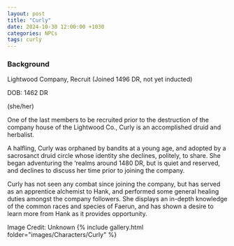 ```yaml
---
layout: post
title: "Curly"
date: 2024-10-30 12:00:00 +1030
categories: NPCs
tags: curly
---
```

### Background
Lightwood Company, Recruit (Joined 1496 DR, not yet inducted)

DOB: 1462 DR

(she/her)




One of the last members to be recruited prior to the destruction of the company house of the Lightwood Co., Curly is an accomplished druid and herbalist.

A halfling, Curly was orphaned by bandits at a young age, and adopted by a sacrosanct druid circle whose identity she declines, politely, to share. She began adventuring the ‘realms around 1480 DR, but is quiet and reserved, and declines to discuss her time prior to joining the company.

Curly has not seen any combat since joining the company, but has served as an apprentice alchemist to Hank, and performed some general healing duties amongst the company followers. She displays an in-depth knowledge of the common races and species of Faerun, and has shown a desire to learn more from Hank as it provides opportunity.




Image Credit: Unknown
{% include gallery.html folder="images/Characters/Curly" %}